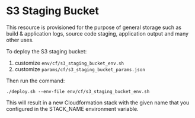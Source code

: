 # S3 Staging Bucket

This resource is provisioned for the purpose of general storage such as build & application logs, source code staging, application output and many other uses.

To deploy the S3 staging bucket:

1. customize `env/cf/s3_staging_bucket_env.sh`
2. customize `params/cf/s3_staging_bucket_params.json`

Then run the command:

    ./deploy.sh --env-file env/cf/s3_staging_bucket_env.sh

This will result in a new Cloudformation stack with the given name that you configured in the STACK_NAME environment variable.

